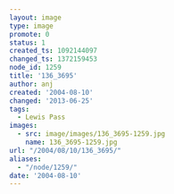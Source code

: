 ```yaml
---
layout: image
type: image
promote: 0
status: 1
created_ts: 1092144097
changed_ts: 1372159453
node_id: 1259
title: '136_3695'
author: anj
created: '2004-08-10'
changed: '2013-06-25'
tags:
  - Lewis Pass
images:
  - src: image/images/136_3695-1259.jpg
    name: 136_3695-1259.jpg
url: "/2004/08/10/136_3695/"
aliases:
  - "/node/1259/"
date: '2004-08-10'
---
```


